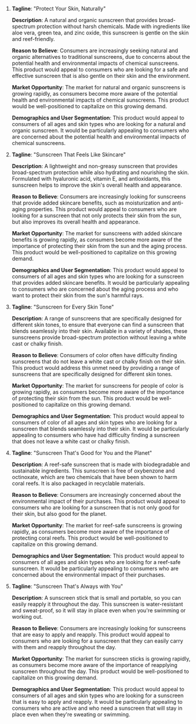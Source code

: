 1. **Tagline**: "Protect Your Skin, Naturally"

   **Description**: A natural and organic sunscreen that provides broad-spectrum protection without harsh chemicals. Made with ingredients like aloe vera, green tea, and zinc oxide, this sunscreen is gentle on the skin and reef-friendly.

   **Reason to Believe**: Consumers are increasingly seeking natural and organic alternatives to traditional sunscreens, due to concerns about the potential health and environmental impacts of chemical sunscreens. This product would appeal to consumers who are looking for a safe and effective sunscreen that is also gentle on their skin and the environment.

   **Market Opportunity**: The market for natural and organic sunscreens is growing rapidly, as consumers become more aware of the potential health and environmental impacts of chemical sunscreens. This product would be well-positioned to capitalize on this growing demand.

   **Demographics and User Segmentation**: This product would appeal to consumers of all ages and skin types who are looking for a natural and organic sunscreen. It would be particularly appealing to consumers who are concerned about the potential health and environmental impacts of chemical sunscreens.


2. **Tagline**: "Sunscreen That Feels Like Skincare"

   **Description**: A lightweight and non-greasy sunscreen that provides broad-spectrum protection while also hydrating and nourishing the skin. Formulated with hyaluronic acid, vitamin E, and antioxidants, this sunscreen helps to improve the skin's overall health and appearance.

   **Reason to Believe**: Consumers are increasingly looking for sunscreens that provide added skincare benefits, such as moisturization and anti-aging properties. This product would appeal to consumers who are looking for a sunscreen that not only protects their skin from the sun, but also improves its overall health and appearance.

   **Market Opportunity**: The market for sunscreens with added skincare benefits is growing rapidly, as consumers become more aware of the importance of protecting their skin from the sun and the aging process. This product would be well-positioned to capitalize on this growing demand.

   **Demographics and User Segmentation**: This product would appeal to consumers of all ages and skin types who are looking for a sunscreen that provides added skincare benefits. It would be particularly appealing to consumers who are concerned about the aging process and who want to protect their skin from the sun's harmful rays.


3. **Tagline**: "Sunscreen for Every Skin Tone"

   **Description**: A range of sunscreens that are specifically designed for different skin tones, to ensure that everyone can find a sunscreen that blends seamlessly into their skin. Available in a variety of shades, these sunscreens provide broad-spectrum protection without leaving a white cast or chalky finish.

   **Reason to Believe**: Consumers of color often have difficulty finding sunscreens that do not leave a white cast or chalky finish on their skin. This product would address this unmet need by providing a range of sunscreens that are specifically designed for different skin tones.

   **Market Opportunity**: The market for sunscreens for people of color is growing rapidly, as consumers become more aware of the importance of protecting their skin from the sun. This product would be well-positioned to capitalize on this growing demand.

   **Demographics and User Segmentation**: This product would appeal to consumers of color of all ages and skin types who are looking for a sunscreen that blends seamlessly into their skin. It would be particularly appealing to consumers who have had difficulty finding a sunscreen that does not leave a white cast or chalky finish.


4. **Tagline**: "Sunscreen That's Good for You and the Planet"

   **Description**: A reef-safe sunscreen that is made with biodegradable and sustainable ingredients. This sunscreen is free of oxybenzone and octinoxate, which are two chemicals that have been shown to harm coral reefs. It is also packaged in recyclable materials.

   **Reason to Believe**: Consumers are increasingly concerned about the environmental impact of their purchases. This product would appeal to consumers who are looking for a sunscreen that is not only good for their skin, but also good for the planet.

   **Market Opportunity**: The market for reef-safe sunscreens is growing rapidly, as consumers become more aware of the importance of protecting coral reefs. This product would be well-positioned to capitalize on this growing demand.

   **Demographics and User Segmentation**: This product would appeal to consumers of all ages and skin types who are looking for a reef-safe sunscreen. It would be particularly appealing to consumers who are concerned about the environmental impact of their purchases.


5. **Tagline**: "Sunscreen That's Always with You"

   **Description**: A sunscreen stick that is small and portable, so you can easily reapply it throughout the day. This sunscreen is water-resistant and sweat-proof, so it will stay in place even when you're swimming or working out.

   **Reason to Believe**: Consumers are increasingly looking for sunscreens that are easy to apply and reapply. This product would appeal to consumers who are looking for a sunscreen that they can easily carry with them and reapply throughout the day.

   **Market Opportunity**: The market for sunscreen sticks is growing rapidly, as consumers become more aware of the importance of reapplying sunscreen throughout the day. This product would be well-positioned to capitalize on this growing demand.

   **Demographics and User Segmentation**: This product would appeal to consumers of all ages and skin types who are looking for a sunscreen that is easy to apply and reapply. It would be particularly appealing to consumers who are active and who need a sunscreen that will stay in place even when they're sweating or swimming.